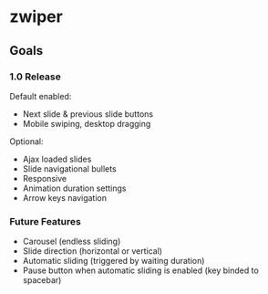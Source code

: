 zwiper
======

## Goals

### 1.0 Release
Default enabled:
* Next slide & previous slide buttons
* Mobile swiping, desktop dragging

Optional:
* Ajax loaded slides
* Slide navigational bullets
* Responsive
* Animation duration settings
* Arrow keys navigation

### Future Features
* Carousel (endless sliding)
* Slide direction (horizontal or vertical)
* Automatic sliding (triggered by waiting duration)
* Pause button when automatic sliding is enabled (key binded to spacebar)
